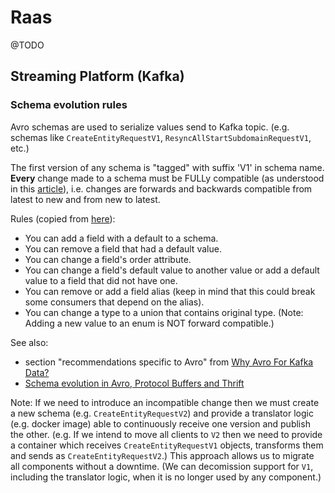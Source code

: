 # Raas

@TODO

## Streaming Platform (Kafka)

### Schema evolution rules

Avro schemas are used to serialize values send to Kafka topic. (e.g. schemas like `CreateEntityRequestV1`, `ResyncAllStartSubdomainRequestV1`, etc.)

The first version of any schema is "tagged" with suffix 'V1' in schema name. 
**Every** change made to a schema must be FULLy compatible (as understood in this [article](http://cloudurable.com/blog/kafka-avro-schema-registry/index.html)),
i.e. changes are forwards and backwards compatible from latest to new and from new to latest.

Rules (copied from [here](http://cloudurable.com/blog/kafka-avro-schema-registry/index.html)):
- You can add a field with a default to a schema. 
- You can remove a field that had a default value. 
- You can change a field's order attribute. 
- You can change a field's default value to another value or add a default value to a field that did not have one. 
- You can remove or add a field alias (keep in mind that this could break some consumers that depend on the alias). 
- You can change a type to a union that contains original type. 
(Note: Adding a new value to an enum is NOT forward compatible.)

See also:
- section "recommendations specific to Avro" from [Why Avro For Kafka Data?](https://www.confluent.io/blog/avro-kafka-data/)
- [Schema evolution in Avro, Protocol Buffers and Thrift](https://martin.kleppmann.com/2012/12/05/schema-evolution-in-avro-protocol-buffers-thrift.html)

Note: If we need to introduce an incompatible change then we must create a new schema (e.g. `CreateEntityRequestV2`) and provide a translator logic (e.g. docker image) able to continuously receive one version and publish the other. (e.g. If we intend to move all clients to `V2` then we need to provide a container which receives `CreateEntityRequestV1` objects, transforms them and sends as `CreateEntityRequestV2`.)
This approach allows us to migrate all components without a downtime. (We can decomission support for `V1`, including the translator logic, when it is no longer used by any component.)